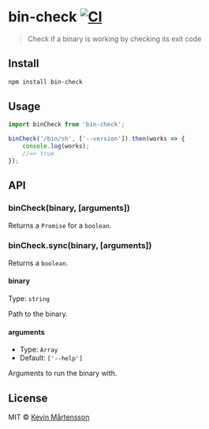 # bin-check [![CI](https://github.com/kevva/bin-check/actions/workflows/ci.yml/badge.svg?branch=master)](https://github.com/kevva/bin-check/actions/workflows/ci.yml)

> Check if a binary is working by checking its exit code


## Install

```sh
npm install bin-check
```


## Usage

```js
import binCheck from 'bin-check';

binCheck('/bin/sh', ['--version']).then(works => {
	console.log(works);
	//=> true
});
```


## API

### binCheck(binary, [arguments])

Returns a `Promise` for a `boolean`.

### binCheck.sync(binary, [arguments])

Returns a `boolean`.

#### binary

Type: `string`

Path to the binary.

#### arguments

* Type: `Array`
* Default: `['--help']`

Arguments to run the binary with.


## License

MIT © [Kevin Mårtensson](https://github.com/kevva)
